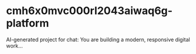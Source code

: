 # cmh6x0mvc000rl2043aiwaq6g-platform
AI-generated project for chat: You are building a modern, responsive digital work...

